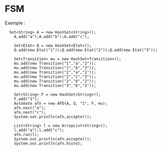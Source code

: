 # FSM


Exemple :

      Set<String> A = new HashSet<String>();      
    	A.add("a");A.add("b");A.add("c");

    	Set<Etat> Q = new HashSet<Etat>();
    	Q.add(new Etat("1"));Q.add(new Etat("2"));Q.add(new Etat("3"));

    	Set<Transition> mu = new HashSet<Transition>();
    	mu.add(new Transition("1","a","2"));
    	mu.add(new Transition("1","b","3"));
    	mu.add(new Transition("2","a","1"));
    	mu.add(new Transition("2","c","3"));
    	mu.add(new Transition("2","b","2"));
    	mu.add(new Transition("3","b","2"));

    	Set<String> F = new HashSet<String>();
    	F.add("3");
    	Automate afn = new AFD(A, Q, "1", F, mu);
    	afn.next("a");
    	afn.next("c");
    	System.out.println(afn.accepte());
    	
    	List<String> l = new ArrayList<String>();
    	l.add("a");l.add("c");
    	afn.run(l);
    	System.out.println(afn.accepte());
    	System.out.println(afn.histo);
